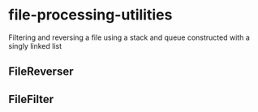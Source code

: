 # file-processing-utilities
Filtering and reversing a file using a stack and queue constructed with a singly linked list

## FileReverser



## FileFilter
